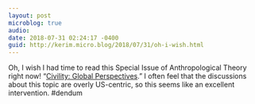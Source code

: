 ```yaml
---
layout: post
microblog: true
audio: 
date: 2018-07-31 02:24:17 -0400
guid: http://kerim.micro.blog/2018/07/31/oh-i-wish.html
---
```

Oh, I wish I had time to read this Special Issue of Anthropological Theory right now! “[Civility: Global Perspectives](http://journals.sagepub.com/toc/anta/18/2-3).” I often feel that the discussions about this topic are overly US-centric, so this seems like an excellent intervention. #dendum 

